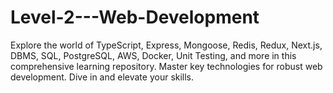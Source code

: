 # Level-2---Web-Development
Explore the world of TypeScript, Express, Mongoose, Redis, Redux, Next.js, DBMS, SQL, PostgreSQL, AWS, Docker, Unit Testing, and more in this comprehensive learning repository. Master key technologies for robust web development. Dive in and elevate your skills.